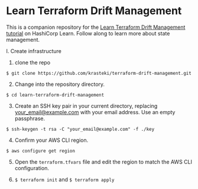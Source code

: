 # Learn Terraform Drift Management

This is a companion repository for the [Learn Terraform Drift Management tutorial](https://learn.hashicorp.com/tutorials/terraform/resource-drift) on HashiCorp Learn. Follow along to learn more about state management.

I. Create infrastructure
1. clone the repo
```
$ git clone https://github.com/krasteki/terraform-drift-management.git
```

2. Change into the repository directory.
```
$ cd learn-terraform-drift-management
```

3. Create an SSH key pair in your current directory, replacing your_email@example.com with your email address. Use an empty passphrase.
```
$ ssh-keygen -t rsa -C "your_email@example.com" -f ./key
```

4. Confirm your AWS CLI region.
```
$ aws configure get region
```

5. Open the `terraform.tfvars` file and edit the region to match the AWS CLI configuration.

6. `$ terraform init` and `$ terraform apply`